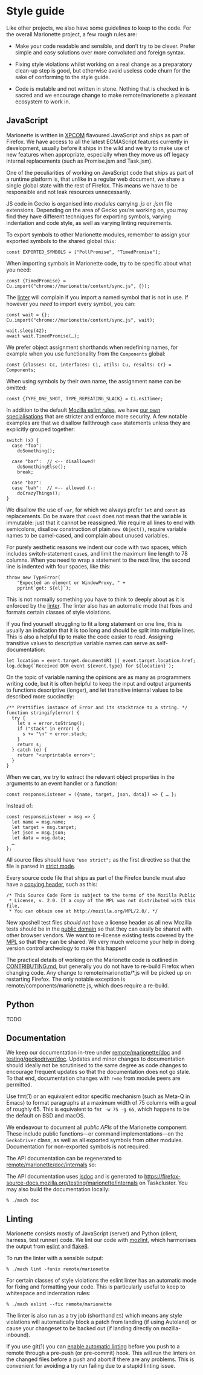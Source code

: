 Style guide
===========

Like other projects, we also have some guidelines to keep to the code.
For the overall Marionette project, a few rough rules are:

  * Make your code readable and sensible, and don’t try to be
    clever.  Prefer simple and easy solutions over more convoluted
    and foreign syntax.

  * Fixing style violations whilst working on a real change as a
    preparatory clean-up step is good, but otherwise avoid useless
    code churn for the sake of conforming to the style guide.

  * Code is mutable and not written in stone.  Nothing that
    is checked in is sacred and we encourage change to make
    remote/marionette a pleasant ecosystem to work in.


JavaScript
----------

Marionette is written in [XPCOM] flavoured JavaScript and ships
as part of Firefox.  We have access to all the latest ECMAScript
features currently in development, usually before it ships in the
wild and we try to make use of new features when appropriate,
especially when they move us off legacy internal replacements
(such as Promise.jsm and Task.jsm).

One of the peculiarities of working on JavaScript code that ships as
part of a runtime platform is, that unlike in a regular web document,
we share a single global state with the rest of Firefox.  This means
we have to be responsible and not leak resources unnecessarily.

JS code in Gecko is organised into _modules_ carrying _.js_ or _.jsm_
file extensions.  Depending on the area of Gecko you’re working on,
you may find they have different techniques for exporting symbols,
varying indentation and code style, as well as varying linting
requirements.

To export symbols to other Marionette modules, remember to assign
your exported symbols to the shared global `this`:

	const EXPORTED_SYMBOLS = ["PollPromise", "TimedPromise"];

When importing symbols in Marionette code, try to be specific about
what you need:

	const {TimedPromise} = Cu.import("chrome://marionette/content/sync.js", {});

The [linter] will complain if you import a named symbol that is
not in use.  If however you _need_ to import every symbol, you can:

	const wait = {};
	Cu.import("chrome://marionette/content/sync.js", wait);

	wait.sleep(42);
	await wait.TimedPromise(…);

We prefer object assignment shorthands when redefining names,
for example when you use functionality from the `Components` global:

	const {classes: Cc, interfaces: Ci, utils: Cu, results: Cr} = Components;

When using symbols by their own name, the assignment name can be
omitted:

	const {TYPE_ONE_SHOT, TYPE_REPEATING_SLACK} = Ci.nsITimer;

In addition to the default [Mozilla eslint rules], we have [our
own specialisations] that are stricter and enforce more security.
A few notable examples are that we disallow fallthrough `case`
statements unless they are explicitly grouped together:

	switch (x) {
	  case "foo":
	    doSomething();

	  case "bar":  // <-- disallowed!
	    doSomethingElse();
	    break;

	  case "baz":
	  case "bah":  // <-- allowed (-:
	    doCrazyThings();
	}

We disallow the use of `var`, for which we always prefer `let` and
`const` as replacements.  Do be aware that `const` does not mean
that the variable is immutable: just that it cannot be reassigned.
We require all lines to end with semicolons, disallow construction
of plain `new Object()`, require variable names to be camel-cased,
and complain about unused variables.

For purely aesthetic reasons we indent our code with two spaces,
which includes switch-statement `case`s, and limit the maximum
line length to 78 columns.  When you need to wrap a statement to
the next line, the second line is indented with four spaces, like this:

	throw new TypeError(
	    "Expected an element or WindowProxy, " +
	    pprint`got: ${el}`);

This is not normally something you have to think to deeply about as
it is enforced by the [linter].  The linter also has an automatic
mode that fixes and formats certain classes of style violations.

If you find yourself struggling to fit a long statement on one line,
this is usually an indication that it is too long and should be
split into multiple lines.  This is also a helpful tip to make the
code easier to read.  Assigning transitive values to descriptive
variable names can serve as self-documentation:

	let location = event.target.documentURI || event.target.location.href;
	log.debug(`Received DOM event ${event.type} for ${location}`);

On the topic of variable naming the opinions are as many as programmers
writing code, but it is often helpful to keep the input and output
arguments to functions descriptive (longer), and let transitive
internal values to be described more succinctly:

	/** Prettifies instance of Error and its stacktrace to a string. */
	function stringify(error) {
	  try {
	    let s = error.toString();
	    if ("stack" in error) {
	      s += "\n" + error.stack;
	    }
	    return s;
	  } catch (e) {
	    return "<unprintable error>";
	  }
	}

When we can, we try to extract the relevant object properties in
the arguments to an event handler or a function:

	const responseListener = ({name, target, json, data}) => { … };

Instead of:

	const responseListener = msg => {
	  let name = msg.name;
	  let target = msg.target;
	  let json = msg.json;
	  let data = msg.data;
	  …
	};

All source files should have `"use strict";` as the first directive
so that the file is parsed in [strict mode].

Every source code file that ships as part of the Firefox bundle
must also have a [copying header], such as this:

	/* This Source Code Form is subject to the terms of the Mozilla Public
	 * License, v. 2.0. If a copy of the MPL was not distributed with this file,
	 * You can obtain one at http://mozilla.org/MPL/2.0/. */

New xpcshell test files _should not_ have a license header as all
new Mozilla tests should be in the [public domain] so that they can
easily be shared with other browser vendors.  We want to re-license
existing tests covered by the [MPL] so that they can be shared.
We very much welcome your help in doing version control archeology
to make this happen!

The practical details of working on the Marionette code is outlined
in [CONTRIBUTING.md], but generally you do not have to re-build
Firefox when changing code.  Any change to remote/marionette/*.js
will be picked up on restarting Firefox.  The only notable exception
is remote/components/marionette.js, which does require
a re-build.

[XPCOM]: https://developer.mozilla.org/en-US/docs/Mozilla/Tech/XPCOM
[strict mode]: https://developer.mozilla.org/en-US/docs/Web/JavaScript/Reference/Strict_mode
[our own specialisations]: https://searchfox.org/mozilla-central/source/remote/marionette/.eslintrc.js
[linter]: #linting
[copying header]: https://www.mozilla.org/en-US/MPL/headers/
[public domain]: https://creativecommons.org/publicdomain/zero/1.0/
[MPL]: https://www.mozilla.org/en-US/MPL/2.0/
[CONTRIBUTING.md]: ../CONTRIBUTING.md


Python
------

TODO


Documentation
-------------

We keep our documentation in-tree under [remote/marionette/doc]
and [testing/geckodriver/doc].  Updates and minor changes to
documentation should ideally not be scrutinised to the same degree
as code changes to encourage frequent updates so that the documentation
does not go stale.  To that end, documentation changes with `r=me`
from module peers are permitted.

Use fmt(1) or an equivalent editor specific mechanism (such as Meta-Q
in Emacs) to format paragraphs at a maximum width of 75 columns
with a goal of roughly 65.  This is equivalent to `fmt -w 75 -g 65`,
which happens to be the default on BSD and macOS.

We endeavour to document all _public APIs_ of the Marionette component.
These include public functions—or command implementations—on
the `GeckoDriver` class, as well as all exported symbols from
other modules.  Documentation for non-exported symbols is not required.

The API documentation can be regenerated to [remote/marionette/doc/internals]
so:

The API documentation uses [jsdoc] and is generated to <https://firefox-source-docs.mozilla.org/testing/marionette/internals> on Taskcluster.  You may also build the documentation locally:

	% ./mach doc

[Mozilla eslint rules]: https://searchfox.org/mozilla-central/source/.eslintrc.js
[remote/marionette/doc]: https://searchfox.org/mozilla-central/source/remote/marionette/doc
[remote/marionette/doc/internals]: https://searchfox.org/mozilla-central/source/remote/marionette/doc/internals
[testing/geckodriver/doc]: https://searchfox.org/mozilla-central/source/testing/geckodriver/doc
[jsdoc]: http://usejsdoc.org/


Linting
-------

Marionette consists mostly of JavaScript (server) and Python (client,
harness, test runner) code.  We lint our code with [mozlint],
which harmonises the output from [eslint] and [flake8].

To run the linter with a sensible output:

	% ./mach lint -funix remote/marionette

For certain classes of style violations the eslint linter has
an automatic mode for fixing and formatting your code.  This is
particularly useful to keep to whitespace and indentation rules:

	% ./mach eslint --fix remote/marionette

The linter is also run as a try job (shorthand `ES`) which means
any style violations will automatically block a patch from landing
(if using Autoland) or cause your changeset to be backed out (if
landing directly on mozilla-inbound).

If you use git(1) you can [enable automatic linting] before you push
to a remote through a pre-push (or pre-commit) hook.  This will
run the linters on the changed files before a push and abort if
there are any problems.  This is convenient for avoiding a try run
failing due to a stupid linting issue.

[mozlint]: https://firefox-source-docs.mozilla.org/tools/lint/usage.html
[eslint]: https://eslint.org/
[flake8]: http://flake8.pycqa.org/en/latest/
[enable automatic linting]: https://firefox-source-docs.mozilla.org/tools/lint/usage.html#using-a-vcs-hook
